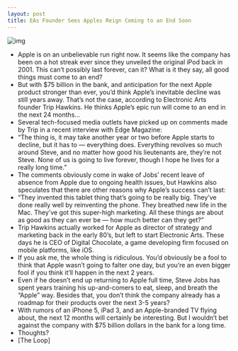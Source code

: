 ```yaml
---
layout: post
title: EAs Founder Sees Apples Reign Coming to an End Soon
---
```

![img](http://media.idownloadblog.com/wp-content/uploads/2010/12/worried.jpeg)
* Apple is on an unbelievable run right now. It seems like the company has been on a hot streak ever since they unveiled the original iPod back in 2001. This can’t possibly last forever, can it? What is it they say, all good things must come to an end?
* But with $75 billion in the bank, and anticipation for the next Apple product stronger than ever, you’d think Apple’s inevitable decline was still years away. That’s not the case, according to Electronic Arts founder Trip Hawkins. He thinks Apple’s epic run will come to an end in the next 24 months…
* Several tech-focused media outlets have picked up on comments made by Trip in a recent interview with Edge Magazine:
* “The thing is, it may take another year or two before Apple starts to decline, but it has to — everything does. Everything revolves so much around Steve, and no matter how good his lieutenants are, they’re not Steve. None of us is going to live forever, though I hope he lives for a really long time.”
* The comments obviously come in wake of Jobs’ recent leave of absence from Apple due to ongoing health issues, but Hawkins also speculates that there are other reasons why Apple’s success can’t last:
* “They invented this tablet thing that’s going to be really big. They’ve done really well by reinventing the phone. They breathed new life in the Mac. They’ve got this super-high marketing. All these things are about as good as they can ever be — how much better can they get?”
* Trip Hawkins actually worked for Apple as director of strategy and marketing back in the early 80’s, but left to start Electronic Arts. These days he is CEO of Digital Chocolate, a game developing firm focused on mobile platforms, like iOS.
* If you ask me, the whole thing is ridiculous. You’d obviously be a fool to think that Apple wasn’t going to falter one day, but you’re an even bigger fool if you think it’ll happen in the next 2 years.
* Even if he doesn’t end up returning to Apple full time, Steve Jobs has spent years training his up-and-comers to eat, sleep, and breath the “Apple” way. Besides that, you don’t think the company already has a roadmap for their products over the next 3-5 years?
* With rumors of an iPhone 5, iPad 3, and an Apple-branded TV flying about, the next 12 months will certainly be interesting. But I wouldn’t bet against the company with $75 billion dollars in the bank for a long time.
* Thoughts?
* [The Loop]

